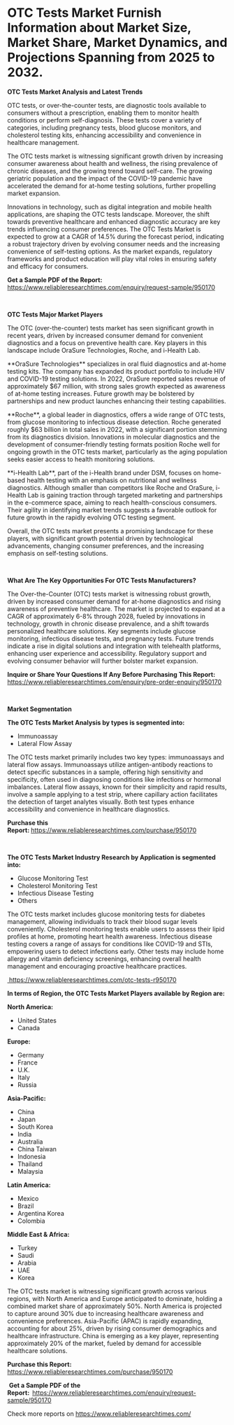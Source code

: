<p><h1>OTC Tests Market Furnish Information about Market Size, Market Share, Market Dynamics, and Projections Spanning from 2025 to 2032.</h1></p><p><strong>OTC Tests Market Analysis and Latest Trends</strong></p>
<p><p>OTC tests, or over-the-counter tests, are diagnostic tools available to consumers without a prescription, enabling them to monitor health conditions or perform self-diagnosis. These tests cover a variety of categories, including pregnancy tests, blood glucose monitors, and cholesterol testing kits, enhancing accessibility and convenience in healthcare management. </p><p>The OTC tests market is witnessing significant growth driven by increasing consumer awareness about health and wellness, the rising prevalence of chronic diseases, and the growing trend toward self-care. The growing geriatric population and the impact of the COVID-19 pandemic have accelerated the demand for at-home testing solutions, further propelling market expansion. </p><p>Innovations in technology, such as digital integration and mobile health applications, are shaping the OTC tests landscape. Moreover, the shift towards preventive healthcare and enhanced diagnostic accuracy are key trends influencing consumer preferences. The OTC Tests Market is expected to grow at a CAGR of 14.5% during the forecast period, indicating a robust trajectory driven by evolving consumer needs and the increasing convenience of self-testing options. As the market expands, regulatory frameworks and product education will play vital roles in ensuring safety and efficacy for consumers.</p></p>
<p><strong>Get a Sample PDF of the Report:&nbsp;</strong> <a href="https://www.reliableresearchtimes.com/enquiry/request-sample/950170?utm_campaign=3101&utm_medium=2&utm_source=Github&utm_content=ia&utm_term=05032025&utm_id=otc-tests">https://www.reliableresearchtimes.com/enquiry/request-sample/950170</a></p>
<p>&nbsp;</p>
<p><strong>OTC Tests Major Market Players</strong></p>
<p><p>The OTC (over-the-counter) tests market has seen significant growth in recent years, driven by increased consumer demand for convenient diagnostics and a focus on preventive health care. Key players in this landscape include OraSure Technologies, Roche, and i-Health Lab.</p><p>**OraSure Technologies** specializes in oral fluid diagnostics and at-home testing kits. The company has expanded its product portfolio to include HIV and COVID-19 testing solutions. In 2022, OraSure reported sales revenue of approximately $67 million, with strong sales growth expected as awareness of at-home testing increases. Future growth may be bolstered by partnerships and new product launches enhancing their testing capabilities.</p><p>**Roche**, a global leader in diagnostics, offers a wide range of OTC tests, from glucose monitoring to infectious disease detection. Roche generated roughly $63 billion in total sales in 2022, with a significant portion stemming from its diagnostics division. Innovations in molecular diagnostics and the development of consumer-friendly testing formats position Roche well for ongoing growth in the OTC tests market, particularly as the aging population seeks easier access to health monitoring solutions.</p><p>**i-Health Lab**, part of the i-Health brand under DSM, focuses on home-based health testing with an emphasis on nutritional and wellness diagnostics. Although smaller than competitors like Roche and OraSure, i-Health Lab is gaining traction through targeted marketing and partnerships in the e-commerce space, aiming to reach health-conscious consumers. Their agility in identifying market trends suggests a favorable outlook for future growth in the rapidly evolving OTC testing segment.</p><p>Overall, the OTC tests market presents a promising landscape for these players, with significant growth potential driven by technological advancements, changing consumer preferences, and the increasing emphasis on self-testing solutions.</p></p>
<p>&nbsp;</p>
<p><strong>What Are The Key Opportunities For OTC Tests Manufacturers?</strong></p>
<p><p>The Over-the-Counter (OTC) tests market is witnessing robust growth, driven by increased consumer demand for at-home diagnostics and rising awareness of preventive healthcare. The market is projected to expand at a CAGR of approximately 6-8% through 2028, fueled by innovations in technology, growth in chronic disease prevalence, and a shift towards personalized healthcare solutions. Key segments include glucose monitoring, infectious disease tests, and pregnancy tests. Future trends indicate a rise in digital solutions and integration with telehealth platforms, enhancing user experience and accessibility. Regulatory support and evolving consumer behavior will further bolster market expansion.</p></p>
<p><strong>Inquire or Share Your Questions If Any Before Purchasing This Report:</strong> <a href="https://www.reliableresearchtimes.com/enquiry/pre-order-enquiry/950170?utm_campaign=3101&utm_medium=2&utm_source=Github&utm_content=ia&utm_term=05032025&utm_id=otc-tests">https://www.reliableresearchtimes.com/enquiry/pre-order-enquiry/950170</a></p>
<p>&nbsp;</p>
<p><strong>Market Segmentation</strong></p>
<p><strong>The OTC Tests Market Analysis by types is segmented into:</strong></p>
<p><ul><li>Immunoassay</li><li>Lateral Flow Assay</li></ul></p>
<p><p>The OTC tests market primarily includes two key types: immunoassays and lateral flow assays. Immunoassays utilize antigen-antibody reactions to detect specific substances in a sample, offering high sensitivity and specificity, often used in diagnosing conditions like infections or hormonal imbalances. Lateral flow assays, known for their simplicity and rapid results, involve a sample applying to a test strip, where capillary action facilitates the detection of target analytes visually. Both test types enhance accessibility and convenience in healthcare diagnostics.</p></p>
<p><strong>Purchase this Report:&nbsp;</strong><a href="https://www.reliableresearchtimes.com/purchase/950170?utm_campaign=3101&utm_medium=2&utm_source=Github&utm_content=ia&utm_term=05032025&utm_id=otc-tests">https://www.reliableresearchtimes.com/purchase/950170</a></p>
<p>&nbsp;</p>
<p><strong>The OTC Tests Market Industry Research by Application is segmented into:</strong></p>
<p><ul><li>Glucose Monitoring Test</li><li>Cholesterol Monitoring Test</li><li>Infectious Disease Testing</li><li>Others</li></ul></p>
<p><p>The OTC tests market includes glucose monitoring tests for diabetes management, allowing individuals to track their blood sugar levels conveniently. Cholesterol monitoring tests enable users to assess their lipid profiles at home, promoting heart health awareness. Infectious disease testing covers a range of assays for conditions like COVID-19 and STIs, empowering users to detect infections early. Other tests may include home allergy and vitamin deficiency screenings, enhancing overall health management and encouraging proactive healthcare practices.</p></p>
<p><a href="https://www.reliableresearchtimes.com/otc-tests-r950170?utm_campaign=3101&utm_medium=2&utm_source=Github&utm_content=ia&utm_term=05032025&utm_id=otc-tests">&nbsp;https://www.reliableresearchtimes.com/otc-tests-r950170</a></p>
<p><strong>In terms of Region, the OTC Tests Market Players available by Region are:</strong></p>
<p>
    <p> <strong> North America: </strong>
        <ul>
            <li>United States</li>
            <li>Canada</li>
        </ul>
        </p> 
    <p> <strong> Europe: </strong>
        <ul>
            <li>Germany</li>
            <li>France</li>
            <li>U.K.</li>
            <li>Italy</li>
            <li>Russia</li>
        </ul>
        </p> 
    <p> <strong> Asia-Pacific: </strong>
        <ul>
            <li>China</li>
            <li>Japan</li>
            <li>South Korea</li>
            <li>India</li>
            <li>Australia</li>
            <li>China Taiwan</li>
            <li>Indonesia</li>
            <li>Thailand</li>
            <li>Malaysia</li>
        </ul>
        </p> 
    <p> <strong> Latin America: </strong>
        <ul>
            <li>Mexico</li>
            <li>Brazil</li>
            <li>Argentina Korea</li>
            <li>Colombia</li>
        </ul>
        </p> 
    <p> <strong> Middle East & Africa: </strong>
        <ul>
            <li>Turkey</li>
            <li>Saudi</li>
            <li>Arabia</li>
            <li>UAE</li>
            <li>Korea</li>
        </ul>
    </p>
    </p>
<p><p>The OTC tests market is witnessing significant growth across various regions, with North America and Europe anticipated to dominate, holding a combined market share of approximately 50%. North America is projected to capture around 30% due to increasing healthcare awareness and convenience preferences. Asia-Pacific (APAC) is rapidly expanding, accounting for about 25%, driven by rising consumer demographics and healthcare infrastructure. China is emerging as a key player, representing approximately 20% of the market, fueled by demand for accessible healthcare solutions.</p></p>
<p><strong>Purchase this Report: </strong><a href="https://www.reliableresearchtimes.com/purchase/950170?utm_campaign=3101&utm_medium=2&utm_source=Github&utm_content=ia&utm_term=05032025&utm_id=otc-tests">https://www.reliableresearchtimes.com/purchase/950170</a></p>
<p>&nbsp;<strong>Get a Sample PDF of the Report:&nbsp;&nbsp;</strong><a href="https://www.reliableresearchtimes.com/enquiry/request-sample/950170?utm_campaign=3101&utm_medium=2&utm_source=Github&utm_content=ia&utm_term=05032025&utm_id=otc-tests">https://www.reliableresearchtimes.com/enquiry/request-sample/950170</a></p>
<p><strong></strong></p>
<p>Check more reports on <a href="https://www.reliableresearchtimes.com/?utm_campaign=3101&utm_medium=2&utm_source=Github&utm_content=ia&utm_term=05032025&utm_id=otc-tests">https://www.reliableresearchtimes.com/</a></p>